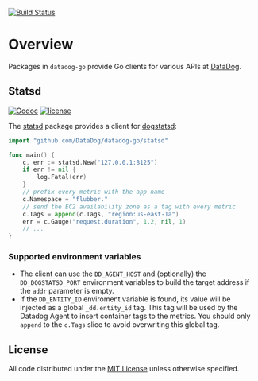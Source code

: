 [![Build Status](https://travis-ci.org/DataDog/datadog-go.svg?branch=master)](https://travis-ci.org/DataDog/datadog-go)
# Overview

Packages in `datadog-go` provide Go clients for various APIs at [DataDog](http://datadoghq.com).

## Statsd

[![Godoc](http://img.shields.io/badge/godoc-reference-blue.svg?style=flat)](https://godoc.org/github.com/DataDog/datadog-go/statsd)
[![license](http://img.shields.io/badge/license-MIT-red.svg?style=flat)](http://opensource.org/licenses/MIT)

The [statsd](https://github.com/DataDog/datadog-go/tree/master/statsd) package provides a client for
[dogstatsd](http://docs.datadoghq.com/guides/dogstatsd/):

```go
import "github.com/DataDog/datadog-go/statsd"

func main() {
    c, err := statsd.New("127.0.0.1:8125")
    if err != nil {
        log.Fatal(err)
    }
    // prefix every metric with the app name
    c.Namespace = "flubber."
    // send the EC2 availability zone as a tag with every metric
    c.Tags = append(c.Tags, "region:us-east-1a")
    err = c.Gauge("request.duration", 1.2, nil, 1)
    // ...
}
```

### Supported environment variables

- The client can use the `DD_AGENT_HOST` and (optionally) the `DD_DOGSTATSD_PORT` environment variables to build the target address if the `addr` parameter is empty.
- If the `DD_ENTITY_ID` enviroment variable is found, its value will be injected as a global `_dd.entity_id` tag. This tag will be used by the Datadog Agent to insert container tags to the metrics. You should only `append` to the `c.Tags` slice to avoid overwriting this global tag.

## License

All code distributed under the [MIT License](http://opensource.org/licenses/MIT) unless otherwise specified.
